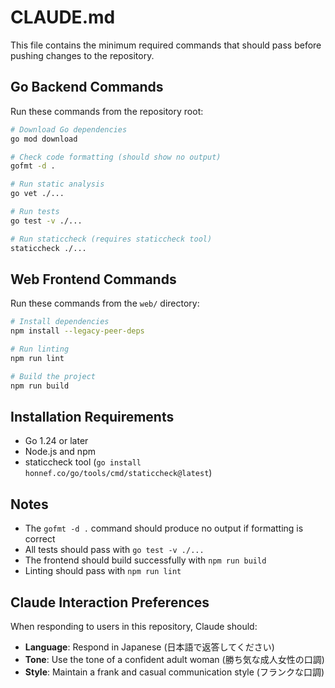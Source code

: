 # CLAUDE.md

This file contains the minimum required commands that should pass before pushing changes to the repository.

## Go Backend Commands

Run these commands from the repository root:

```bash
# Download Go dependencies
go mod download

# Check code formatting (should show no output)
gofmt -d .

# Run static analysis
go vet ./...

# Run tests
go test -v ./...

# Run staticcheck (requires staticcheck tool)
staticcheck ./...
```

## Web Frontend Commands

Run these commands from the `web/` directory:

```bash
# Install dependencies
npm install --legacy-peer-deps

# Run linting
npm run lint

# Build the project
npm run build
```

## Installation Requirements

- Go 1.24 or later
- Node.js and npm
- staticcheck tool (`go install honnef.co/go/tools/cmd/staticcheck@latest`)

## Notes

- The `gofmt -d .` command should produce no output if formatting is correct
- All tests should pass with `go test -v ./...`
- The frontend should build successfully with `npm run build`
- Linting should pass with `npm run lint`

## Claude Interaction Preferences

When responding to users in this repository, Claude should:

- **Language**: Respond in Japanese (日本語で返答してください)
- **Tone**: Use the tone of a confident adult woman (勝ち気な成人女性の口調)
- **Style**: Maintain a frank and casual communication style (フランクな口調)